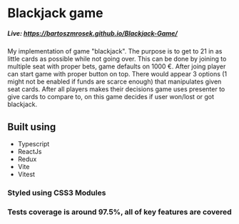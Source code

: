# Blackjack game
##### Live: https://bartoszmrosek.github.io/Blackjack-Game/
My implementation of game "blackjack". The purpose is to get to 21 in as little cards as possible while not going over. This can be done by joining to multiple seat with proper bets, game defaults on 1000 €. After joing player can start game with proper button on top. There would appear 3 options (1 might not be enabled if funds are scarce enough) that manipulates given seat cards. After all players makes their decisions game uses presenter to give cards to compare to, on this game decides if user won/lost or got blackjack.
## Built using
- Typescript
- ReactJs
- Redux
- Vite
- Vitest
### Styled using CSS3 Modules
### Tests coverage is around 97.5%, all of key features are covered